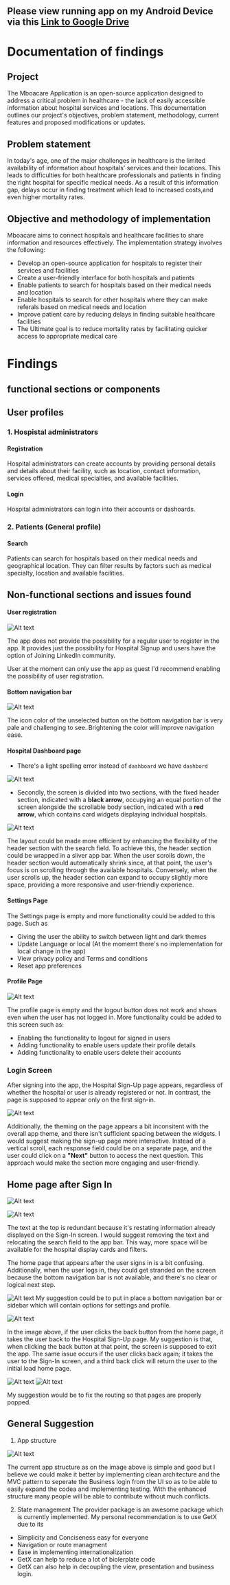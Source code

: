 ## Please view running app on my Android Device via this [Link to Google Drive](https://drive.google.com/file/d/1rDldhlrBpxNPc14nd4CFj_ZXYbp23qU5/view)

# Documentation of findings

## Project
The Mboacare Application is an open-source application designed to address a critical problem in healthcare - the lack of easily accessible information about hospital services and locations. This documentation outlines our project's objectives, problem statement, methodology, current features and proposed modifications or updates.

## Problem statement 
In today's age, one of the major challenges in healthcare is the limited availability of information about hospitals' services and their locations. This leads to difficulties for both healthcare professionals and patients in finding the right hospital for specific medical needs. As a result of this information gap, delays occur in finding treatment which lead to increased costs,and even higher mortality rates.

## Objective and methodology of implementation
Mboacare aims to connect hospitals and healthcare facilities to share information and resources effectively. The implementation strategy involves the following:
+ Develop an open-source application for hospitals to register their services and facilities
+ Create a user-friendly interface for both hospitals and patients
+ Enable patients to search for hospitals based on their medical needs and location
+ Enable hospitals to search for other hospitals where they can make referals based on medical needs and location
+ Improve patient care by reducing delays in finding suitable healthcare facilities
+ The Ultimate goal is to reduce mortality rates by facilitating quicker access to appropriate medical care

# Findings

## functional sections or components
## User profiles
### 1. Hospistal administrators
#### Registration
 Hospital administrators can create accounts by providing personal details and details about their facility, such as location, contact information, services offered, medical specialties, and available facilities.
#### Login
Hospital administrators can login into their accounts or dashoards.
### 2. Patients (General profile)
#### Search
Patients can search for hospitals based on their medical needs and geographical location. They can filter results by factors such as medical specialty, location and available facilities.

## Non-functional sections and issues found

#### User registration 

![Alt text](images/image-25.png)

The app does not provide the possibility for a regular user to register in the app. It provides just the possibility for Hospital Signup and users have the option of Joining LinkedIn community. 

User at the moment can only use the app as guest I'd recommend enabling the possibility of user registration.

#### Bottom navigation bar

![Alt text](images/image-19.png)

The icon color of the unselected button on the bottom navigation bar is very pale and challenging to see. Brightening the color will improve navigation ease.
#### Hospital Dashboard page
+ There's a light spelling error instead of ```dashboard``` we have ```dashbord```

![Alt text](images/image-20.png)

+ Secondly, the screen is divided into two sections, with the fixed header section, indicated with a **black arrow**, occupying an equal portion of the screen alongside the scrollable body section, indicated with a **red arrow**, which contains card widgets displaying individual hospitals.

![Alt text](images/image-22.png)

The layout could be made more efficient by enhancing the flexibility of the header section with the search field. To achieve this, the header section could be wrapped in a sliver app bar. When the user scrolls down, the header section would automatically shrink since, at that point, the user's focus is on scrolling through the available hospitals. Conversely, when the user scrolls up, the header section can expand to occupy slightly more space, providing a more responsive and user-friendly experience.

#### Settings Page

The Settings page is empty and more functionality could be added to this page. Such as
+ Giving the user the ability to switch between light and dark themes
+ Update Language or local (At the momemt there's no implementation for local change in the app)
+ View privacy policy and Terms and conditions
+ Reset app preferences

#### Profile Page

![Alt text](images/image-23.png)

The profile page is empty and the logout button does not work and shows even when the user has not logged in. 
More functionality could be added to this screen such as:
+ Enabling the functionality to logout for signed in users
+ Adding functionality to enable users update their profile details
+ Adding functionality to enable users delete their accounts 

### Login Screen

After signing into the app, the Hospital Sign-Up page appears, regardless of whether the hospital or user is already registered or not. In contrast, the page is supposed to appear only on the first sign-in. 

![Alt text](images/image-26.png)

Additionally, the theming on the page appears a bit inconsitent with the overall app theme, and there isn't sufficient spacing between the widgets. I would suggest making the sign-up page more interactive. Instead of a vertical scroll, each response field could be on a separate page, and the user could click on a **"Next"** button to access the next question. This approach would make the section more engaging and user-friendly.

## Home page after Sign In

![Alt text](images/image-27.png)




![Alt text](images/image-28.png)

The text at the top is redundant because it's restating information already displayed on the Sign-In screen. I would suggest removing the text and relocating the search field to the app bar. This way, more space will be available for the hospital display cards and filters.

The home page that appears after the user signs in is a bit confusing. Additionally, when the user logs in, they could get stranded on the screen because the bottom navigation bar is not available, and there's no clear or logical next step.


![Alt text](images/image-30.png)
My suggestion could be to put in place a bottom navigation bar or sidebar which will contain options for settings and profile.

![Alt text](images/image-27.png)

In the image above, if the user clicks the back button from the home page, it takes the user back to the Hospital Sign-Up page. My suggestion is that, when clicking the back button at that point, the screen is supposed to exit the app. The same issue occurs if the user clicks back again; it takes the user to the Sign-In screen, and a third back click will return the user to the initial load home page.

![Alt text](images/image-31.png) ![Alt text](images/image-32.png)

My suggestion would be to fix the routing so that pages are properly popped.

## General Suggestion
1. App structure 

![Alt text](images/image-34.png)

The current app structure as on the image above is simple and good but I believe we could make it better by implementing clean architecture and the MVC pattern to seperate the Business login from the UI so as to be able to easily expand the codea and implementing testing. With the enhanced structure many people will be able to contribute without much conflicts.

2. State management
The provider package is an awesome package which is currently implemented. My personal recommendation is to use GetX due to its 
+ Simplicity and Conciseness easy for everyone
+ Navigation or route managment
+ Ease in implementing internationalization
+ GetX can help to reduce a lot of biolerplate code
+ GetX can also help in decoupling the view, presentation and business login.
